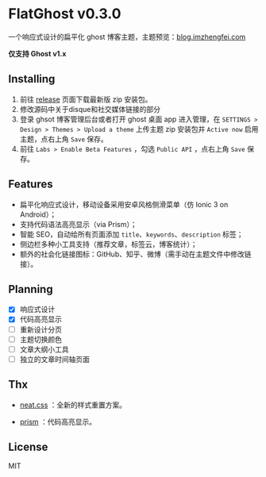 # FlatGhost v0.3.0
一个响应式设计的扁平化 ghost 博客主题，主题预览：[blog.imzhengfei.com](https://blog.imzhengfei.com)

**仅支持 Ghost v1.x**


## Installing

1. 前往 [release](https://github.com/imzhengfei/ghost-theme-flatghost/releases) 页面下载最新版 zip 安装包。 
2. 修改源码中关于disque和社交媒体链接的部分
3. 登录 ghsot 博客管理后台或者打开 ghost 桌面 app 进入管理，在 `SETTINGS > Design > Themes > Upload a theme` 上传主题 zip 安装包并 `Active now` 启用主题，点右上角 `Save` 保存。
4. 前往 `Labs > Enable Beta Features` ，勾选 `Public API` ，点右上角 `Save` 保存。

## Features

*   扁平化响应式设计，移动设备采用安卓风格侧滑菜单（仿 Ionic 3 on Android）；
*   支持代码语法高亮显示（via Prism）；
*   智能 SEO，自动给所有页面添加 `title`、`keywords`、`description`  标签；
*   侧边栏多种小工具支持（推荐文章，标签云，博客统计）；
*   额外的社会化链接图标：GitHub、知乎、微博（需手动在主题文件中修改链接）。

## Planning

-   [x] 响应式设计
-   [x] 代码高亮显示
-   [ ] 重新设计分页
-   [ ] 主题切换颜色
-   [ ] 文章大纲小工具
-   [ ] 独立的文章时间轴页面

## Thx

* [neat.css](https://github.com/thx/cube) ：全新的样式重置方案。

* [prism](https://github.com/PrismJS/prism) ：代码高亮显示。

## License

MIT

